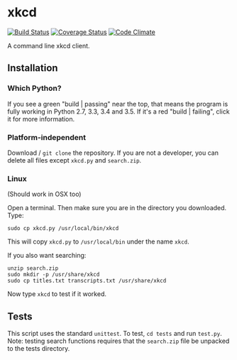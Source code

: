 # xkcd
[![Build Status](https://travis-ci.org/randomdude999/xkcd.svg?branch=master)](https://travis-ci.org/randomdude999/xkcd) [![Coverage Status](https://coveralls.io/repos/github/randomdude999/xkcd/badge.svg?branch=master)](https://coveralls.io/github/randomdude999/xkcd?branch=master) [![Code Climate](https://codeclimate.com/github/randomdude999/xkcd/badges/gpa.svg?branch=master)](https://codeclimate.com/github/randomdude999/xkcd)

A command line xkcd client.

## Installation

### Which Python?

If you see a green "build | passing" near the top, that means the program is fully working in Python 2.7, 3.3, 3.4 and 3.5. If it's a red "build | failing", click it for more information.

### Platform-independent

Download / `git clone` the repository. If you are not a developer, you can delete all files except `xkcd.py` and `search.zip`.

### Linux

(Should work in OSX too)

Open a terminal. Then make sure you are in the directory you downloaded.  
Type:

    sudo cp xkcd.py /usr/local/bin/xkcd

This will copy `xkcd.py` to `/usr/local/bin` under the name `xkcd`.

If you also want searching:

    unzip search.zip
    sudo mkdir -p /usr/share/xkcd
    sudo cp titles.txt transcripts.txt /usr/share/xkcd

Now type `xkcd` to test if it worked.

## Tests

This script uses the standard `unittest`. To test, `cd tests` and run `test.py`. Note: testing search functions requires that the `search.zip` file be unpacked to the tests directory.